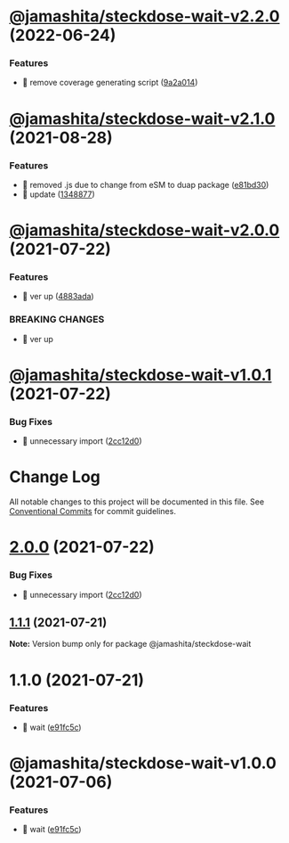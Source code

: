 # [@jamashita/steckdose-wait-v2.2.0](https://github.com/jamashita/steckdose/compare/@jamashita/steckdose-wait-v2.1.0...@jamashita/steckdose-wait-v2.2.0) (2022-06-24)


### Features

* 🎸 remove coverage generating script ([9a2a014](https://github.com/jamashita/steckdose/commit/9a2a01442292078fcb5c778c7b4e1294eb588cfa))

# [@jamashita/steckdose-wait-v2.1.0](https://github.com/jamashita/steckdose/compare/@jamashita/steckdose-wait-v2.0.0...@jamashita/steckdose-wait-v2.1.0) (2021-08-28)


### Features

* 🎸 removed .js due to change from eSM to duap package ([e81bd30](https://github.com/jamashita/steckdose/commit/e81bd3072f8c16fbccd49125347c98fd8b971250))
* 🎸 update ([1348877](https://github.com/jamashita/steckdose/commit/13488773f0256796e322f9eab7d49d4c9ec9e503))

# [@jamashita/steckdose-wait-v2.0.0](https://github.com/jamashita/steckdose/compare/@jamashita/steckdose-wait-v1.0.1...@jamashita/steckdose-wait-v2.0.0) (2021-07-22)


### Features

* 🎸 ver up ([4883ada](https://github.com/jamashita/steckdose/commit/4883adaea910d319747a8440a43b124af31ae736))


### BREAKING CHANGES

* 🧨 ver up

# [@jamashita/steckdose-wait-v1.0.1](https://github.com/jamashita/steckdose/compare/@jamashita/steckdose-wait-v1.0.0...@jamashita/steckdose-wait-v1.0.1) (2021-07-22)


### Bug Fixes

* 🐛 unnecessary import ([2cc12d0](https://github.com/jamashita/steckdose/commit/2cc12d0753b885e54d68a5def5301ed3e2961108))

# Change Log

All notable changes to this project will be documented in this file.
See [Conventional Commits](https://conventionalcommits.org) for commit guidelines.

# [2.0.0](https://github.com/jamashita/steckdose.git/packages/wait/compare/@jamashita/steckdose-wait@1.1.1...@jamashita/steckdose-wait@2.0.0) (2021-07-22)


### Bug Fixes

* 🐛 unnecessary import ([2cc12d0](https://github.com/jamashita/steckdose.git/packages/wait/commit/2cc12d0753b885e54d68a5def5301ed3e2961108))





## [1.1.1](https://github.com/jamashita/steckdose.git/packages/wait/compare/@jamashita/steckdose-wait@1.1.0...@jamashita/steckdose-wait@1.1.1) (2021-07-21)

**Note:** Version bump only for package @jamashita/steckdose-wait





# 1.1.0 (2021-07-21)


### Features

* 🎸 wait ([e91fc5c](https://github.com/jamashita/steckdose.git/packages/wait/commit/e91fc5caa333327a63797b484ae139422dc000f5))





# @jamashita/steckdose-wait-v1.0.0 (2021-07-06)


### Features

* 🎸 wait ([e91fc5c](https://github.com/jamashita/steckdose/commit/e91fc5caa333327a63797b484ae139422dc000f5))
